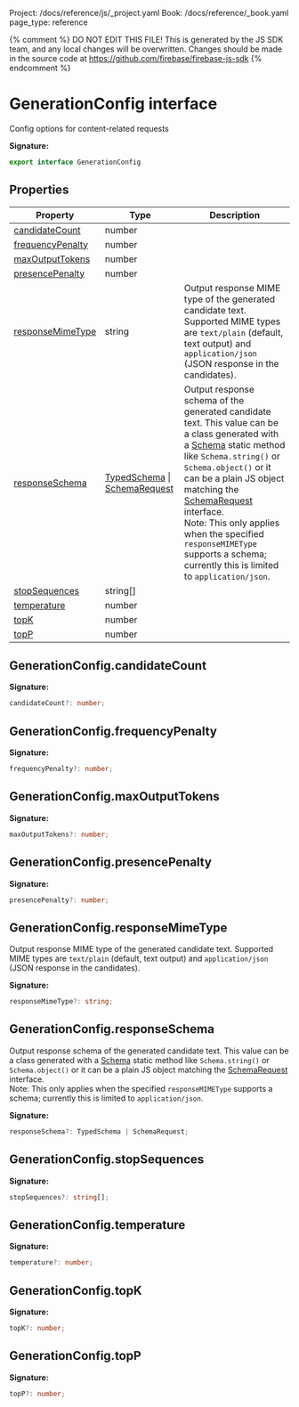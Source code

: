 Project: /docs/reference/js/_project.yaml
Book: /docs/reference/_book.yaml
page_type: reference

{% comment %}
DO NOT EDIT THIS FILE!
This is generated by the JS SDK team, and any local changes will be
overwritten. Changes should be made in the source code at
https://github.com/firebase/firebase-js-sdk
{% endcomment %}

# GenerationConfig interface
Config options for content-related requests

<b>Signature:</b>

```typescript
export interface GenerationConfig 
```

## Properties

|  Property | Type | Description |
|  --- | --- | --- |
|  [candidateCount](./vertexai-preview.generationconfig.md#generationconfigcandidatecount) | number |  |
|  [frequencyPenalty](./vertexai-preview.generationconfig.md#generationconfigfrequencypenalty) | number |  |
|  [maxOutputTokens](./vertexai-preview.generationconfig.md#generationconfigmaxoutputtokens) | number |  |
|  [presencePenalty](./vertexai-preview.generationconfig.md#generationconfigpresencepenalty) | number |  |
|  [responseMimeType](./vertexai-preview.generationconfig.md#generationconfigresponsemimetype) | string | Output response MIME type of the generated candidate text. Supported MIME types are <code>text/plain</code> (default, text output) and <code>application/json</code> (JSON response in the candidates). |
|  [responseSchema](./vertexai-preview.generationconfig.md#generationconfigresponseschema) | [TypedSchema](./vertexai-preview.md#typedschema) \| [SchemaRequest](./vertexai-preview.schemarequest.md#schemarequest_interface) | Output response schema of the generated candidate text. This value can be a class generated with a [Schema](./vertexai-preview.schema.md#schema_class) static method like <code>Schema.string()</code> or <code>Schema.object()</code> or it can be a plain JS object matching the [SchemaRequest](./vertexai-preview.schemarequest.md#schemarequest_interface) interface. <br/>Note: This only applies when the specified <code>responseMIMEType</code> supports a schema; currently this is limited to <code>application/json</code>. |
|  [stopSequences](./vertexai-preview.generationconfig.md#generationconfigstopsequences) | string\[\] |  |
|  [temperature](./vertexai-preview.generationconfig.md#generationconfigtemperature) | number |  |
|  [topK](./vertexai-preview.generationconfig.md#generationconfigtopk) | number |  |
|  [topP](./vertexai-preview.generationconfig.md#generationconfigtopp) | number |  |

## GenerationConfig.candidateCount

<b>Signature:</b>

```typescript
candidateCount?: number;
```

## GenerationConfig.frequencyPenalty

<b>Signature:</b>

```typescript
frequencyPenalty?: number;
```

## GenerationConfig.maxOutputTokens

<b>Signature:</b>

```typescript
maxOutputTokens?: number;
```

## GenerationConfig.presencePenalty

<b>Signature:</b>

```typescript
presencePenalty?: number;
```

## GenerationConfig.responseMimeType

Output response MIME type of the generated candidate text. Supported MIME types are `text/plain` (default, text output) and `application/json` (JSON response in the candidates).

<b>Signature:</b>

```typescript
responseMimeType?: string;
```

## GenerationConfig.responseSchema

Output response schema of the generated candidate text. This value can be a class generated with a [Schema](./vertexai-preview.schema.md#schema_class) static method like `Schema.string()` or `Schema.object()` or it can be a plain JS object matching the [SchemaRequest](./vertexai-preview.schemarequest.md#schemarequest_interface) interface. <br/>Note: This only applies when the specified `responseMIMEType` supports a schema; currently this is limited to `application/json`<!-- -->.

<b>Signature:</b>

```typescript
responseSchema?: TypedSchema | SchemaRequest;
```

## GenerationConfig.stopSequences

<b>Signature:</b>

```typescript
stopSequences?: string[];
```

## GenerationConfig.temperature

<b>Signature:</b>

```typescript
temperature?: number;
```

## GenerationConfig.topK

<b>Signature:</b>

```typescript
topK?: number;
```

## GenerationConfig.topP

<b>Signature:</b>

```typescript
topP?: number;
```
